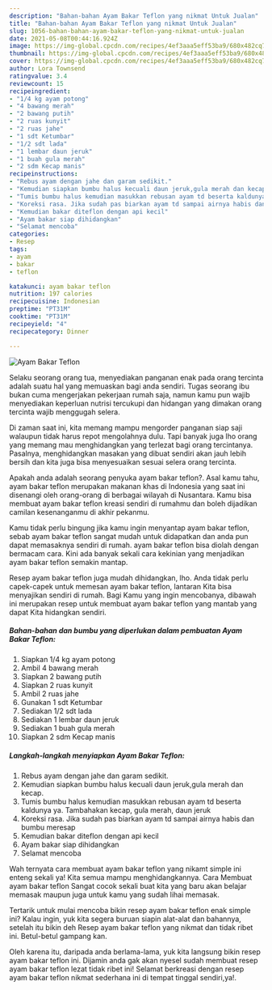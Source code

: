 ```yaml
---
description: "Bahan-bahan Ayam Bakar Teflon yang nikmat Untuk Jualan"
title: "Bahan-bahan Ayam Bakar Teflon yang nikmat Untuk Jualan"
slug: 1056-bahan-bahan-ayam-bakar-teflon-yang-nikmat-untuk-jualan
date: 2021-05-08T00:44:16.924Z
image: https://img-global.cpcdn.com/recipes/4ef3aaa5eff53ba9/680x482cq70/ayam-bakar-teflon-foto-resep-utama.jpg
thumbnail: https://img-global.cpcdn.com/recipes/4ef3aaa5eff53ba9/680x482cq70/ayam-bakar-teflon-foto-resep-utama.jpg
cover: https://img-global.cpcdn.com/recipes/4ef3aaa5eff53ba9/680x482cq70/ayam-bakar-teflon-foto-resep-utama.jpg
author: Lora Townsend
ratingvalue: 3.4
reviewcount: 15
recipeingredient:
- "1/4 kg ayam potong"
- "4 bawang merah"
- "2 bawang putih"
- "2 ruas kunyit"
- "2 ruas jahe"
- "1 sdt Ketumbar"
- "1/2 sdt lada"
- "1 lembar daun jeruk"
- "1 buah gula merah"
- "2 sdm Kecap manis"
recipeinstructions:
- "Rebus ayam dengan jahe dan garam sedikit."
- "Kemudian siapkan bumbu halus kecuali daun jeruk,gula merah dan kecap."
- "Tumis bumbu halus kemudian masukkan rebusan ayam td beserta kaldunya ya. Tambahakan kecap, gula merah, daun jeruk"
- "Koreksi rasa. Jika sudah pas biarkan ayam td sampai airnya habis dan bumbu meresap"
- "Kemudian bakar diteflon dengan api kecil"
- "Ayam bakar siap dihidangkan"
- "Selamat mencoba"
categories:
- Resep
tags:
- ayam
- bakar
- teflon

katakunci: ayam bakar teflon 
nutrition: 197 calories
recipecuisine: Indonesian
preptime: "PT31M"
cooktime: "PT31M"
recipeyield: "4"
recipecategory: Dinner

---
```



![Ayam Bakar Teflon](https://img-global.cpcdn.com/recipes/4ef3aaa5eff53ba9/680x482cq70/ayam-bakar-teflon-foto-resep-utama.jpg)

Selaku seorang orang tua, menyediakan panganan enak pada orang tercinta adalah suatu hal yang memuaskan bagi anda sendiri. Tugas seorang ibu bukan cuma mengerjakan pekerjaan rumah saja, namun kamu pun wajib menyediakan keperluan nutrisi tercukupi dan hidangan yang dimakan orang tercinta wajib menggugah selera.

Di zaman  saat ini, kita memang mampu mengorder panganan siap saji walaupun tidak harus repot mengolahnya dulu. Tapi banyak juga lho orang yang memang mau menghidangkan yang terlezat bagi orang tercintanya. Pasalnya, menghidangkan masakan yang dibuat sendiri akan jauh lebih bersih dan kita juga bisa menyesuaikan sesuai selera orang tercinta. 



Apakah anda adalah seorang penyuka ayam bakar teflon?. Asal kamu tahu, ayam bakar teflon merupakan makanan khas di Indonesia yang saat ini disenangi oleh orang-orang di berbagai wilayah di Nusantara. Kamu bisa membuat ayam bakar teflon kreasi sendiri di rumahmu dan boleh dijadikan camilan kesenanganmu di akhir pekanmu.

Kamu tidak perlu bingung jika kamu ingin menyantap ayam bakar teflon, sebab ayam bakar teflon sangat mudah untuk didapatkan dan anda pun dapat memasaknya sendiri di rumah. ayam bakar teflon bisa diolah dengan bermacam cara. Kini ada banyak sekali cara kekinian yang menjadikan ayam bakar teflon semakin mantap.

Resep ayam bakar teflon juga mudah dihidangkan, lho. Anda tidak perlu capek-capek untuk memesan ayam bakar teflon, lantaran Kita bisa menyajikan sendiri di rumah. Bagi Kamu yang ingin mencobanya, dibawah ini merupakan resep untuk membuat ayam bakar teflon yang mantab yang dapat Kita hidangkan sendiri.

<!--inarticleads1-->

##### Bahan-bahan dan bumbu yang diperlukan dalam pembuatan Ayam Bakar Teflon:

1. Siapkan 1/4 kg ayam potong
1. Ambil 4 bawang merah
1. Siapkan 2 bawang putih
1. Siapkan 2 ruas kunyit
1. Ambil 2 ruas jahe
1. Gunakan 1 sdt Ketumbar
1. Sediakan 1/2 sdt lada
1. Sediakan 1 lembar daun jeruk
1. Sediakan 1 buah gula merah
1. Siapkan 2 sdm Kecap manis




<!--inarticleads2-->

##### Langkah-langkah menyiapkan Ayam Bakar Teflon:

1. Rebus ayam dengan jahe dan garam sedikit.
1. Kemudian siapkan bumbu halus kecuali daun jeruk,gula merah dan kecap.
1. Tumis bumbu halus kemudian masukkan rebusan ayam td beserta kaldunya ya. Tambahakan kecap, gula merah, daun jeruk
1. Koreksi rasa. Jika sudah pas biarkan ayam td sampai airnya habis dan bumbu meresap
1. Kemudian bakar diteflon dengan api kecil
1. Ayam bakar siap dihidangkan
1. Selamat mencoba




Wah ternyata cara membuat ayam bakar teflon yang nikamt simple ini enteng sekali ya! Kita semua mampu menghidangkannya. Cara Membuat ayam bakar teflon Sangat cocok sekali buat kita yang baru akan belajar memasak maupun juga untuk kamu yang sudah lihai memasak.

Tertarik untuk mulai mencoba bikin resep ayam bakar teflon enak simple ini? Kalau ingin, yuk kita segera buruan siapin alat-alat dan bahannya, setelah itu bikin deh Resep ayam bakar teflon yang nikmat dan tidak ribet ini. Betul-betul gampang kan. 

Oleh karena itu, daripada anda berlama-lama, yuk kita langsung bikin resep ayam bakar teflon ini. Dijamin anda gak akan nyesel sudah membuat resep ayam bakar teflon lezat tidak ribet ini! Selamat berkreasi dengan resep ayam bakar teflon nikmat sederhana ini di tempat tinggal sendiri,ya!.

